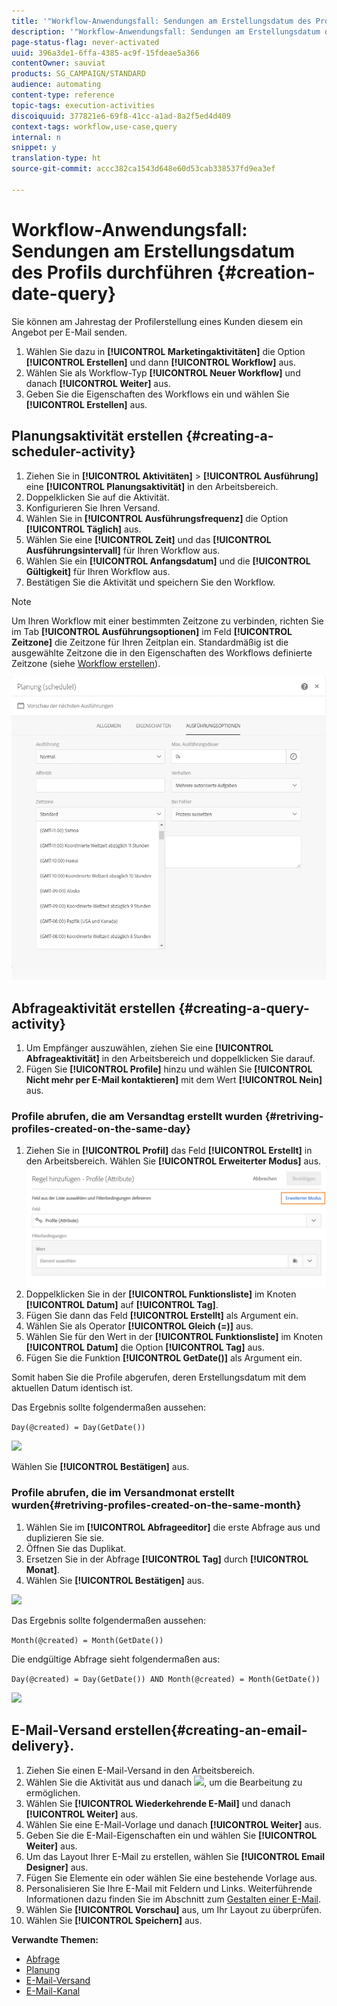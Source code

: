 ```yaml
---
title: '"Workflow-Anwendungsfall: Sendungen am Erstellungsdatum des Profils durchführen"'
description: '"Workflow-Anwendungsfall: Sendungen am Erstellungsdatum des Profils durchführen"'
page-status-flag: never-activated
uuid: 396a3de1-6ffa-4385-ac9f-15fdeae5a366
contentOwner: sauviat
products: SG_CAMPAIGN/STANDARD
audience: automating
content-type: reference
topic-tags: execution-activities
discoiquuid: 377821e6-69f8-41cc-a1ad-8a2f5ed4d409
context-tags: workflow,use-case,query
internal: n
snippet: y
translation-type: ht
source-git-commit: accc382ca1543d648e60d53cab338537fd9ea3ef

---
```



# Workflow-Anwendungsfall: Sendungen am Erstellungsdatum des Profils durchführen {#creation-date-query}

Sie können am Jahrestag der Profilerstellung eines Kunden diesem ein Angebot per E-Mail senden.

1. Wählen Sie dazu in **[!UICONTROL Marketingaktivitäten]** die Option **[!UICONTROL Erstellen]** und dann **[!UICONTROL Workflow]** aus.
1. Wählen Sie als Workflow-Typ **[!UICONTROL Neuer Workflow]** und danach **[!UICONTROL Weiter]** aus.
1. Geben Sie die Eigenschaften des Workflows ein und wählen Sie **[!UICONTROL Erstellen]** aus.

## Planungsaktivität erstellen {#creating-a-scheduler-activity}

1. Ziehen Sie in **[!UICONTROL Aktivitäten]** > **[!UICONTROL Ausführung]** eine **[!UICONTROL Planungsaktivität]** in den Arbeitsbereich.
1. Doppelklicken Sie auf die Aktivität.
1. Konfigurieren Sie Ihren Versand.
1. Wählen Sie in **[!UICONTROL Ausführungsfrequenz]** die Option **[!UICONTROL Täglich]** aus.
1. Wählen Sie eine **[!UICONTROL Zeit]** und das **[!UICONTROL Ausführungsintervall]** für Ihren Workflow aus.
1. Wählen Sie ein **[!UICONTROL Anfangsdatum]** und die **[!UICONTROL Gültigkeit]** für Ihren Workflow aus.
1. Bestätigen Sie die Aktivität und speichern Sie den Workflow.

>[!NOTE]
>
>Um Ihren Workflow mit einer bestimmten Zeitzone zu verbinden, richten Sie im Tab **[!UICONTROL Ausführungsoptionen]** im Feld **[!UICONTROL Zeitzone]** die Zeitzone für Ihren Zeitplan ein. Standardmäßig ist die ausgewählte Zeitzone die in den Eigenschaften des Workflows definierte Zeitzone (siehe [Workflow erstellen](../../automating/using/building-a-workflow.md)).

![](assets/time_zone.png)

## Abfrageaktivität erstellen {#creating-a-query-activity}

1. Um Empfänger auszuwählen, ziehen Sie eine **[!UICONTROL Abfrageaktivität]** in den Arbeitsbereich und doppelklicken Sie darauf.
1. Fügen Sie **[!UICONTROL Profile]** hinzu und wählen Sie **[!UICONTROL Nicht mehr per E-Mail kontaktieren]** mit dem Wert **[!UICONTROL Nein]** aus.

### Profile abrufen, die am Versandtag erstellt wurden {#retriving-profiles-created-on-the-same-day}

1. Ziehen Sie in **[!UICONTROL Profil]** das Feld **[!UICONTROL Erstellt]** in den Arbeitsbereich. Wählen Sie **[!UICONTROL Erweiterter Modus]** aus.
   ![](assets/advanced_mode.png)
1. Doppelklicken Sie in der **[!UICONTROL Funktionsliste]** im Knoten **[!UICONTROL Datum]** auf **[!UICONTROL Tag]**.
1. Fügen Sie dann das Feld **[!UICONTROL Erstellt]** als Argument ein.
1. Wählen Sie als Operator **[!UICONTROL Gleich (=)]** aus.
1. Wählen Sie für den Wert in der **[!UICONTROL Funktionsliste]** im Knoten **[!UICONTROL Datum]** die Option **[!UICONTROL Tag]** aus.
1. Fügen Sie die Funktion **[!UICONTROL GetDate()]** als Argument ein.

Somit haben Sie die Profile abgerufen, deren Erstellungsdatum mit dem aktuellen Datum identisch ist.

Das Ergebnis sollte folgendermaßen aussehen:

```Day(@created) = Day(GetDate())```

![](assets/day_creation_query.png)

Wählen Sie **[!UICONTROL Bestätigen]** aus.

### Profile abrufen, die im Versandmonat erstellt wurden{#retriving-profiles-created-on-the-same-month}

1. Wählen Sie im **[!UICONTROL Abfrageeditor]** die erste Abfrage aus und duplizieren Sie sie.
1. Öffnen Sie das Duplikat.
1. Ersetzen Sie in der Abfrage **[!UICONTROL Tag]** durch **[!UICONTROL Monat]**.
1. Wählen Sie **[!UICONTROL Bestätigen]** aus.

![](assets/month_rule.png)

Das Ergebnis sollte folgendermaßen aussehen:

``` Month(@created) = Month(GetDate()) ```

Die endgültige Abfrage sieht folgendermaßen aus:

```Day(@created) = Day(GetDate()) AND Month(@created) = Month(GetDate())```

![](assets/expression_editor_1.png)

## E-Mail-Versand erstellen{#creating-an-email-delivery}.

1. Ziehen Sie einen E-Mail-Versand in den Arbeitsbereich.
1. Wählen Sie die Aktivität aus und danach ![](assets/edit_darkgrey-24px.png), um die Bearbeitung zu ermöglichen.
1. Wählen Sie **[!UICONTROL Wiederkehrende E-Mail]** und danach **[!UICONTROL Weiter]** aus.
1. Wählen Sie eine E-Mail-Vorlage und danach **[!UICONTROL Weiter]** aus.
1. Geben Sie die E-Mail-Eigenschaften ein und wählen Sie **[!UICONTROL Weiter]** aus.
1. Um das Layout Ihrer E-Mail zu erstellen, wählen Sie **[!UICONTROL Email Designer]** aus.
1. Fügen Sie Elemente ein oder wählen Sie eine bestehende Vorlage aus.
1. Personalisieren Sie Ihre E-Mail mit Feldern und Links.
Weiterführende Informationen dazu finden Sie im Abschnitt zum [Gestalten einer E-Mail](../../designing/using/designing-from-scratch.md#designing-an-email-content-from-scratch).
1. Wählen Sie **[!UICONTROL Vorschau]** aus, um Ihr Layout zu überprüfen.
1. Wählen Sie **[!UICONTROL Speichern]** aus.

**Verwandte Themen:**

* [Abfrage](../../automating/using/query.md)
* [Planung](../../automating/using/scheduler.md)
* [E-Mail-Versand](../../automating/using/email-delivery.md)
* [E-Mail-Kanal](../../channels/using/creating-an-email.md)

